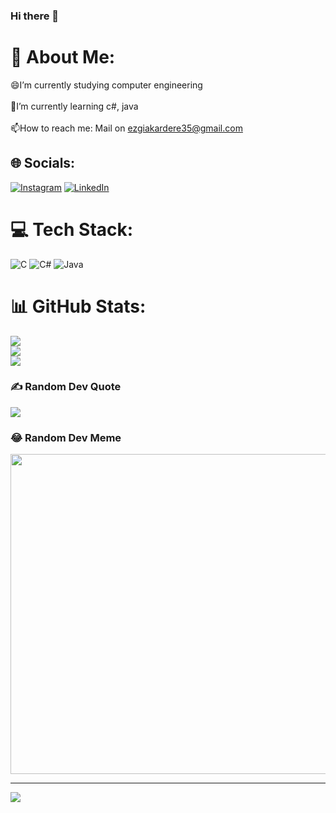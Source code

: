 ### Hi there 👋
# 💫 About Me:
😄I’m currently studying computer engineering<br><br>
🌱I’m currently learning c#, java<br><br>
📫How to reach me: Mail on ezgiakardere35@gmail.com


## 🌐 Socials:
[![Instagram](https://img.shields.io/badge/Instagram-%23E4405F.svg?logo=Instagram&logoColor=white)](https://instagram.com/ezgi.akardere)
[![LinkedIn](https://img.shields.io/badge/LinkedIn-%230077B5.svg?logo=linkedin&logoColor=white)](https://tr.linkedin.com/in/ezgi-akardere-95a094224)

# 💻 Tech Stack:
![C](https://img.shields.io/badge/c-%2300599C.svg?style=for-the-badge&logo=c&logoColor=white) ![C#](https://img.shields.io/badge/c%23-%23239120.svg?style=for-the-badge&logo=c-sharp&logoColor=white) ![Java](https://img.shields.io/badge/java-%23ED8B00.svg?style=for-the-badge&logo=java&logoColor=white)
# 📊 GitHub Stats:
![](https://github-readme-stats.vercel.app/api?username=ezgiakardere&theme=midnight-purple&hide_border=false&include_all_commits=false&count_private=false)<br/>
![](https://github-readme-streak-stats.herokuapp.com/?user=ezgiakardere&theme=midnight-purple&hide_border=false)<br/>
![](https://github-readme-stats.vercel.app/api/top-langs/?username=ezgiakardere&theme=midnight-purple&hide_border=false&include_all_commits=false&count_private=false&layout=compact)

### ✍️ Random Dev Quote
![](https://quotes-github-readme.vercel.app/api?type=horizontal&theme=radical)

### 😂 Random Dev Meme
<img src="https://rm.up.railway.app/" width="512px"/>

---
[![](https://visitcount.itsvg.in/api?id=ezgiakardere&icon=0&color=0)](https://visitcount.itsvg.in)

<!-- Proudly created with GPRM ( https://gprm.itsvg.in ) -->

